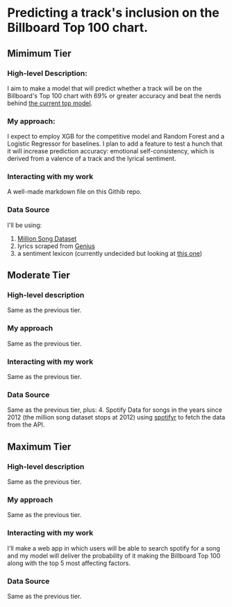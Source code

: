 # Predicting a track's inclusion on the Billboard Top 100 chart.

## Mimimum Tier
### High-level Description:
I aim to make a model that will predict whether a track will be on the Billboard's Top 100 chart with 69% or greater accuracy and beat the nerds behind [the current top model](https://towardsdatascience.com/song-popularity-predictor-1ef69735e380). 

### My approach:
I expect to employ XGB for the competitive model and Random Forest and a Logistic Regressor for baselines. I plan to add a feature to test a hunch that it will increase prediction accuracy: emotional self-consistency, which is derived from a valence of a track and the lyrical sentiment.

### Interacting with my work
A well-made markdown file on this Githib repo.

### Data Source
I'll be using:
1. [Million Song Dataset](http://millionsongdataset.com/) 
2. lyrics scraped from [Genius](https://genius.com/) 
3. a sentiment lexicon (currently undecided but looking at [this one](https://juliasilge.github.io/tidytext/reference/sentiments.html))

## Moderate Tier 
### High-level description
Same as the previous tier.

### My approach
Same as the previous tier.

### Interacting with my work
Same as the previous tier.

### Data Source
Same as the previous tier, plus:
4. Spotify Data for songs in the years since 2012 (the million song dataset stops at 2012) using [spotifyr](https://github.com/charlie86/spotifyr) to fetch the data from the API. 

## Maximum Tier
### High-level description
Same as the previous tier.

### My approach
Same as the previous tier.

### Interacting with my work
I'll make a web app in which users will be able to search spotify for a song and my model will deliver the probability of it making the Billboard Top 100 along with the top 5 most affecting factors. 
  

### Data Source
Same as the previous tier.

